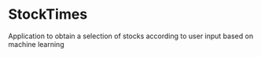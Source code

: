 # StockTimes
Application to obtain a selection of stocks according to user input based on machine learning
